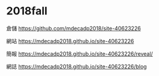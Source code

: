 # 2018fall
倉儲
https://github.com/mdecadp2018/site-40623226

網站
https://mdecadp2018.github.io/site-40623226

簡報
https://mdecadp2018.github.io/site-40623226/reveal/

網誌
https://mdecadp2018.github.io/site-40623226/blog
